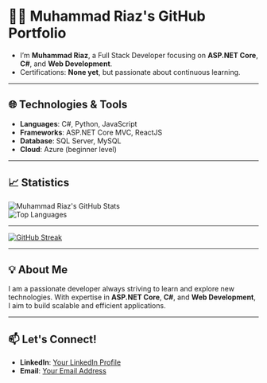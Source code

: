 # 👨‍💻 Muhammad Riaz's GitHub Portfolio

- I’m **Muhammad Riaz**, a Full Stack Developer focusing on **ASP.NET Core**, **C#**, and **Web Development**.
- Certifications: **None yet**, but passionate about continuous learning.

---

## 🌐 Technologies & Tools
- **Languages**: C#, Python, JavaScript  
- **Frameworks**: ASP.NET Core MVC, ReactJS  
- **Database**: SQL Server, MySQL  
- **Cloud**: Azure (beginner level)

---

## 📈 Statistics

![Muhammad Riaz's GitHub Stats](https://github-readme-stats.vercel.app/api?username=gitmxr&show_icons=true&theme=tokyonight&bg_color=00000000)  
![Top Languages](https://github-readme-stats.vercel.app/api/top-langs/?username=gitmxr&layout=compact&theme=tokyonight&bg_color=00000000)

---

[![GitHub Streak](https://streak-stats.demolab.com?user=yourGitHubUsername&theme=tokyonight&background=00000000)](https://git.io/streak-stats)

<!-- # WakaTime Stats -->
<!-- ![WakaTime stats](https://github-readme-stats.vercel.app/api/wakatime?username=gitmxr) -->

<!-- # GitHub Activity Graph -->
<!-- [![Muhammad Riaz's GitHub activity graph](https://github-readme-activity-graph.vercel.app/graph?username=gitmxr&theme=react-dark)](https://github.com/ashutosh00710/github-readme-activity-graph) -->

---

## 💡 About Me
I am a passionate developer always striving to learn and explore new technologies. With expertise in **ASP.NET Core**, **C#**, and **Web Development**, I aim to build scalable and efficient applications.

---

## 📫 Let's Connect!
- **LinkedIn**: [Your LinkedIn Profile](#)
- **Email**: [Your Email Address](mailto:youremail@example.com)
